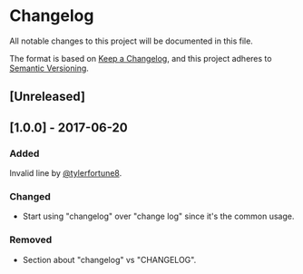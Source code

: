 # Changelog

All notable changes to this project will be documented in this file.

The format is based on [Keep a Changelog](https://keepachangelog.com/en/1.0.0/),
and this project adheres to [Semantic Versioning](https://semver.org/spec/v2.0.0.html).

## [Unreleased]

## [1.0.0] - 2017-06-20

### Added

Invalid line by [@tylerfortune8](https://github.com/tylerfortune8).

### Changed

- Start using "changelog" over "change log" since it's the common usage.

### Removed

- Section about "changelog" vs "CHANGELOG".

